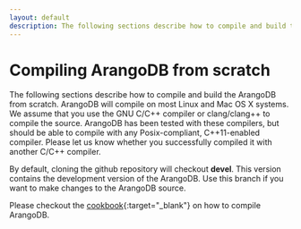 ```yaml
---
layout: default
description: The following sections describe how to compile and build the ArangoDB fromscratch
---
```

Compiling ArangoDB from scratch
===============================

The following sections describe how to compile and build the ArangoDB from
scratch. ArangoDB will compile on most Linux and Mac OS X systems. We assume
that you use the GNU C/C++ compiler or clang/clang++ to compile the
source. ArangoDB has been tested with these compilers, but should be able to
compile with any Posix-compliant, C++11-enabled compiler.  Please let us know
whether you successfully compiled it with another C/C++ compiler.

By default, cloning the github repository will checkout **devel**. This version
contains the development version of the ArangoDB.  Use this branch if you want
to make changes to the ArangoDB source.

Please checkout the [cookbook](https://docs.arangodb.com/cookbook){:target="_blank"} on how to
compile ArangoDB.
